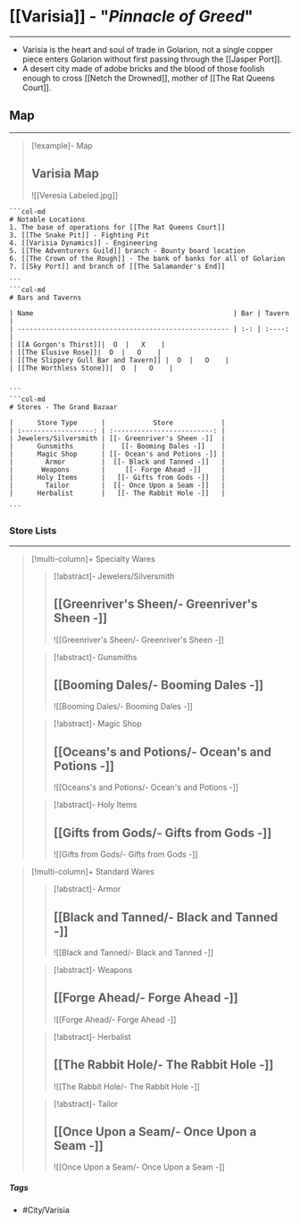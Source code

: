 # [[Varisia]] - "*Pinnacle of Greed*"
---
- Varisia is the heart and soul of trade in Golarion, not a single copper piece enters Golarion without first passing through the [[Jasper Port]]. 
- A desert city made of adobe bricks and the blood of those foolish enough to cross [[Netch the Drowned]], mother of [[The Rat Queens Court]]. 

## Map 
---
>[!example]- Map 
>## Varisia Map
>![[Veresia Labeled.jpg]]

````col
```col-md
# Notable Locations
1. The base of operations for [[The Rat Queens Court]]
3. [[The Snake Pit]] - Fighting Pit
4. [[Varisia Dynamics]] - Engineering 
5. [[The Adventurers Guild]] branch - Bounty board location
6. [[The Crown of the Rough]] - The bank of banks for all of Golarion
7. [[Sky Port]] and branch of [[The Salamander's End]]

```
```col-md
# Bars and Taverns

| Name                                                  | Bar | Tavern |
| ----------------------------------------------------- | :-: | :----: |
| [[A Gorgon's Thirst]]|  O  |   X    |
| [[The Elusive Rose]]|  O  |   O    |
| [[The Slippery Gull Bar and Tavern]] |  O  |   O    |
| [[The Worthless Stone]]|  O  |   O    |


```
```col-md
# Stores - The Grand Bazaar

|      Store Type      |            Store            |
| :------------------: | :-------------------------: |
| Jewelers/Silversmith | [[- Greenriver's Sheen -]]  |
|      Gunsmiths       |    [[- Booming Dales -]]    |
|      Magic Shop      | [[- Ocean's and Potions -]] |
|        Armor         |  [[- Black and Tanned -]]   |
|       Weapons        |     [[- Forge Ahead -]]     |
|      Holy Items      |   [[- Gifts from Gods -]]   |
|        Tailor        |  [[- Once Upon a Seam -]]   |
|      Herbalist       |   [[- The Rabbit Hole -]]   |

```
````

### Store Lists 
---
>[!multi-column]+ Specialty Wares
>>[!abstract]- Jewelers/Silversmith 
>>## [[Greenriver's Sheen/- Greenriver's Sheen -]]
>>![[Greenriver's Sheen/- Greenriver's Sheen -]]
>
>>[!abstract]- Gunsmiths
>>## [[Booming Dales/- Booming Dales -]]
>>![[Booming Dales/- Booming Dales -]]
>
>>[!abstract]- Magic Shop 
>>## [[Oceans's and Potions/- Ocean's and Potions -]]
>>![[Oceans's and Potions/- Ocean's and Potions -]]
>
>>[!abstract]- Holy Items 
>>## [[Gifts from Gods/- Gifts from Gods -]]
>>![[Gifts from Gods/- Gifts from Gods -]]

>[!multi-column]+ Standard Wares
>>[!abstract]- Armor 
>>## [[Black and Tanned/- Black and Tanned -]]
>>![[Black and Tanned/- Black and Tanned -]]
>
>>[!abstract]- Weapons 
>>## [[Forge Ahead/- Forge Ahead -]]
>>![[Forge Ahead/- Forge Ahead -]]
>
>
>>[!abstract]- Herbalist 
>>## [[The Rabbit Hole/- The Rabbit Hole -]]
>>![[The Rabbit Hole/- The Rabbit Hole -]]
>
>>[!abstract]- Tailor
>>## [[Once Upon a Seam/- Once Upon a Seam -]]
>>![[Once Upon a Seam/- Once Upon a Seam -]]


##### Tags 
- #City/Varisia

